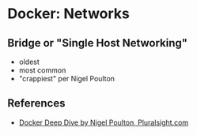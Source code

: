 # Docker: Networks

## Bridge or "Single Host Networking"

- oldest
- most common
- "crappiest" per Nigel Poulton

## References

- [Docker Deep Dive by Nigel Poulton, Pluralsight.com](https://www.pluralsight.com/courses/docker-deep-dive-update)
